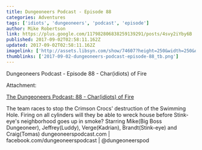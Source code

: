 ```yaml
---
title: Dungeoneers Podcast - Episode 88
categories: Adventures
tags: ['idiots', 'dungeoneers', 'podcast', 'episode']
author: Mike Robertson
link: https://plus.google.com/117982806838259139291/posts/4svy2iYby6B
published: 2017-09-02T02:58:11.162Z
updated: 2017-09-02T02:58:11.162Z
imagelink: ['http://assets.libsyn.com/show/74607?height=250&width=250&overlay=true']
thumblinks: ['2017-09-02-dungeoneers-podcast-episode-88_tb.png']
---
```


Dungeoneers Podcast - Episode 88 - Char(idiots) of Fire


Attachment:

<a href='http://dungeoneerspodcast.libsyn.com/88-charidiots-of-fire'>The Dungeoneers Podcast: 88 - Char(idiots) of Fire</a>


The team races to stop the Crimson Crocs' destruction of the Swimming Hole. Firing on all cylinders will they be able to wreck house before Stink-eye's neighborhood goes up in smoke? Starring Mike(Big Boss Dungeoneer), Jeffrey(Luddy), Verge(Kadrian), Brandt(Stink-eye) and Craig(Tomas) dungeoneerspodcast.com | facebook.com/dungeoneerspodcast | @dungeoneerspod
